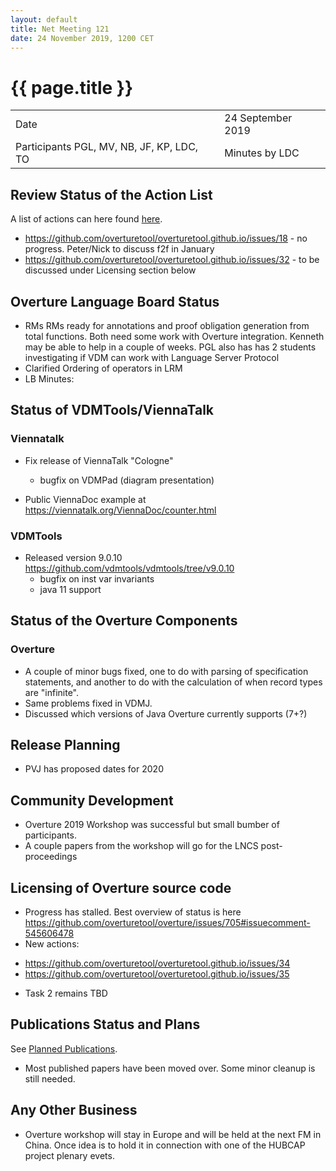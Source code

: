 ```yaml
---
layout: default
title: Net Meeting 121
date: 24 November 2019, 1200 CET
---
```


<script src="http://code.jquery.com/jquery-1.11.1.min.js">
</script>
<script src="/javascripts/edit.js"></script>
<script>setEditButonNm();</script>

# {{ page.title }}

|||
|---|---|
| Date | 24 September 2019 |
| Participants PGL, MV, NB, JF, KP, LDC, TO |   Minutes by LDC |

## Review Status of the Action List

A list of actions can here found [here](https://github.com/overturetool/overturetool.github.io/issues?q=is%3Aissue+is%3Aopen+label%3A%22action+net-meeting%22).

* https://github.com/overturetool/overturetool.github.io/issues/18 - no progress. Peter/Nick to discuss f2f in January
* https://github.com/overturetool/overturetool.github.io/issues/32 - to be discussed under Licensing section below


## Overture Language Board Status

* RMs RMs ready for annotations and proof obligation generation from total functions. Both need some work with Overture integration. Kenneth may be able to help in a couple of weeks. PGL also has has 2 students investigating if VDM can work with Language Server Protocol
* Clarified Ordering of operators in LRM
* LB Minutes: 

## Status of VDMTools/ViennaTalk

### Viennatalk

* Fix release of ViennaTalk "Cologne"
  - bugfix on VDMPad (diagram presentation)

* Public ViennaDoc example at https://viennatalk.org/ViennaDoc/counter.html

### VDMTools

* Released version 9.0.10 https://github.com/vdmtools/vdmtools/tree/v9.0.10
  - bugfix on inst var invariants
  - java 11 support

##  Status of the Overture Components

### Overture
* A couple of minor bugs fixed, one to do with parsing of specification statements, and another to do with the calculation of when record types are "infinite".
* Same problems fixed in VDMJ.
* Discussed which versions of Java Overture currently supports (7+?)

##  Release Planning

* PVJ has proposed dates for 2020

##  Community Development

* Overture 2019 Workshop was successful but small bumber of participants.
* A couple papers from the workshop will go for the LNCS post-proceedings

##  Licensing of Overture source code

* Progress has stalled. Best overview of status is here https://github.com/overturetool/overture/issues/705#issuecomment-545606478
* New actions:
 - https://github.com/overturetool/overturetool.github.io/issues/34
 - https://github.com/overturetool/overturetool.github.io/issues/35
* Task 2 remains TBD

##  Publications Status and Plans

See [Planned Publications](http://overturetool.org/publications/PlannedPublications.html).

* Most published papers have been moved over. Some minor cleanup is still needed.

##  Any Other Business

- Overture workshop will stay in Europe and will be held at the next FM in China. Once idea is to hold it in
connection with one of the HUBCAP project plenary evets.

<div id="edit_page_div"></div>




